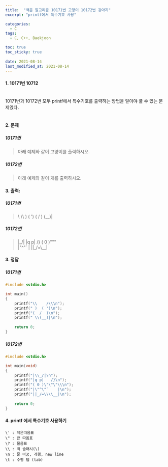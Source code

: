 ```yaml
---
title:  "백준 알고리즘 10171번 고양이 10172번 강아지"
excerpt: "printf에서 특수기호 사용"

categories:
  - C
tags:
  - C, C++, Baekjoon

toc: true
toc_sticky: true
 
date: 2021-08-14
last_modified_at: 2021-08-14
---
```


#### 1. 10171번 10712
<br>10171번과 10172번 모두 printf에서 특수기호를 출력하는 방법을 알아야 풀 수 있는 문제였다.
<br><br> 

#### 2. 문제 

##### 10171번
>아래 예제와 같이 고양이를 출력하시오.


##### 10172번
 >아래 예제와 같이 개를 출력하시오.

#### 3. 출력: 

##### 10171번

>\    /\ 
 )  ( ') 
(  /  ) 
 \(__)| 

##### 10172번

> |\_/|
|q p|   /}
( 0 )"""\
|"^"`    |
||_/=\\__|

#### 3. 정답

##### 10171번
```C
#include <stdio.h>

int main() 
{
	printf("\\    /\\\n");
	printf(" )  ( ')\n");
	printf("(  /  )\n");
	printf(" \\(__)|\n");
	
	return 0;
}
```

##### 10172번

```c
#include <stdio.h>

int main(void) 
{
	printf("|\\_/|\n");
	printf("|q p|   /}\n");
	printf("( 0 )\"\"\"\\\n");
	printf("|\"^\"`    |\n");
	printf("||_/=\\\\__|\n");
	
	return 0;
}
```

#### 4. printf 에서 특수기호 사용하기

```
\' : 작은따옴표
\" : 큰 따옴표
\? : 물음표
\\ : 백 슬래시(\)
\n : 줄 바꿈, 개행, new line
\t : 수평 탭 (tab)
```